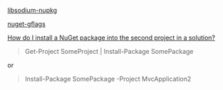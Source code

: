 [libsodium-nupkg](https://github.com/jedisct1/libsodium/issues/775)

[nuget-gflags](https://github.com/gflags/nuget-gflags)

[How do I install a NuGet package into the second project in a solution?](https://stackoverflow.com/questions/4967651/how-do-i-install-a-nuget-package-into-the-second-project-in-a-solution)
> Get-Project SomeProject | Install-Package SomePackage

or
> Install-Package SomePackage -Project MvcApplication2

